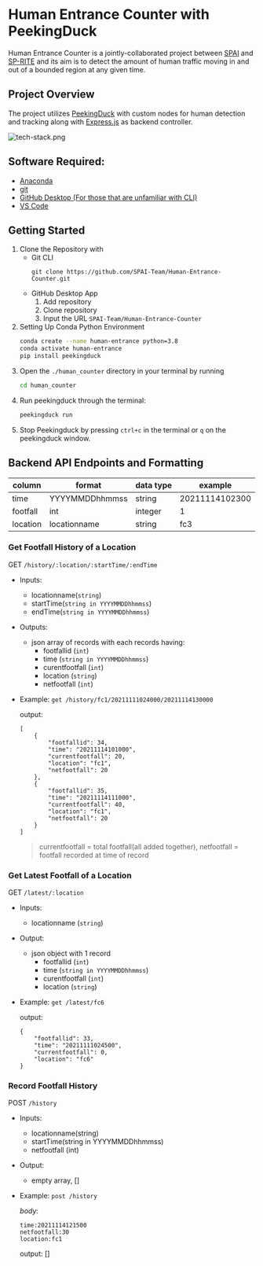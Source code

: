 # Human Entrance Counter with PeekingDuck
Human Entrance Counter is a jointly-collaborated project between [SPAI](https://www.instagram.com/spai.sp/) and [SP-RITE](https://www.instagram.com/sp.riteclub/) and its aim is to detect the amount of human traffic moving in and out of a bounded region at any given time.

## Project Overview

The project utilizes [PeekingDuck](https://github.com/aimakerspace/PeekingDuck) with custom nodes for human detection and tracking along with [Express.js](https://expressjs.com/) as backend controller.

![tech-stack.png](assets/tech-stack.png)


## Software Required:
- [Anaconda](https://www.anaconda.com/products/individual)
- [git](https://git-scm.com/downloads)
- [GitHub Desktop (For those that are unfamiliar with CLI)](https://desktop.github.com/)
- [VS Code](https://code.visualstudio.com/)

## Getting Started
1. Clone the Repository with 
    - Git CLI
        ```
        git clone https://github.com/SPAI-Team/Human-Entrance-Counter.git
        ```
    - GitHub Desktop App
        1. Add repository
        2. Clone repository
        3. Input the URL `SPAI-Team/Human-Entrance-Counter`
2. Setting Up Conda Python Environment
    ```bash
    conda create --name human-entrance python=3.8
    conda activate human-entrance
    pip install peekingduck
    ```
3. Open the `./human_counter` directory in your terminal by running
    ```bash
    cd human_counter
    ```
4. Run peekingduck through the terminal:
    ```bash
    peekingduck run
    ```
5. Stop Peekingduck by pressing `ctrl+c` in the terminal or `q` on the peekingduck window.

## Backend API Endpoints and Formatting

| column      | format              | data type       |example          |
| ---         | ---                 | ---             | ---             |
| time        | YYYYMMDDhhmmss      | string          |20211114102300   |
| footfall    | int                 | integer         |1                |
| location    | locationname        | string          |fc3              |

### Get Footfall History of a Location

GET `/history/:location/:startTime/:endTime`
- Inputs: 
    - locationname(`string`)
    - startTime(`string in YYYYMMDDhhmmss`)
    - endTime(`string in YYYYMMDDhhmmss`)
- Outputs: 
    - json array of records with each records having:
        - footfallid (`int`)
        - time (`string in YYYYMMDDhhmmss`)
        - curentfootfall (`int`)
        - location (`string`)
        - netfootfall (`int`)
- Example:
    ```get /history/fc1/20211111024000/20211114130000```

    output:
    ```
    [
        {
            "footfallid": 34,
            "time": "20211114101000",
            "currentfootfall": 20,
            "location": "fc1",
            "netfootfall": 20
        },
        {
            "footfallid": 35,
            "time": "20211114111000",
            "currentfootfall": 40,
            "location": "fc1",
            "netfootfall": 20
        }
    ]
    ```
    > currentfootfall = total footfall(all added together), netfootfall = footfall recorded at time of record

### Get Latest Footfall of a Location
GET `/latest/:location`
- Inputs: 
    - locationname (`string`)
- Output: 
    - json object with 1 record
        - footfallid (`int`)
        - time (`string in YYYYMMDDhhmmss`)
        - curentfootfall (`int`)
        - location (`string`)
- Example:
    ```get /latest/fc6```

    output:
    ```
    {
        "footfallid": 33,
        "time": "20211111024500",
        "currentfootfall": 0,
        "location": "fc6"
    }
    ```

### Record Footfall History
POST `/history`
- Inputs: 
    - locationname(string)
    - startTime(string in YYYYMMDDhhmmss)
    - netfootfall (int)
- Output: 
    - empty array, []
- Example:
    ```post /history```

    _body_:
    ```
    time:20211114121500
    netfootfall:30
    location:fc1
    ```
    output: []

